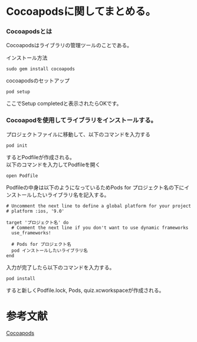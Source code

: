 # Cocoapodsに関してまとめる。

### Cocoapodsとは
Cocoapodsはライブラリの管理ツールのことである。

インストール方法
```
sudo gem install cocoapods
```

cocoapodsのセットアップ
```
pod setup
``` 
ここでSetup completedと表示されたらOKです。

### Cocoapodを使用してライブラリをインストールする。

プロジェクトファイルに移動して、以下のコマンドを入力する
```
pod init
```
するとPodfileが作成される。<br>
以下のコマンドを入力してPodfileを開く
```
open Podfile
```

Podfileの中身は以下のようになっているためPods for プロジェクト名の下にインストールしたいライブラリ名を記入する。
```
# Uncomment the next line to define a global platform for your project
# platform :ios, '9.0'

target 'プロジェクト名' do
  # Comment the next line if you don't want to use dynamic frameworks
  use_frameworks!

  # Pods for プロジェクト名
  pod インストールしたいライブラリ名
end
```

入力が完了したら以下のコマンドを入力する。
```
pod install
```
すると新しくPodfile.lock, Pods, quiz.xcworkspaceが作成される。

# 参考文献
[Cocoapods](https://cocoapods.org/)